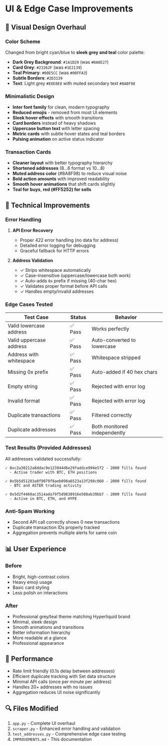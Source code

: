# UI & Edge Case Improvements

## 🎨 Visual Design Overhaul

### Color Scheme
Changed from bright cyan/blue to **sleek grey and teal** color palette:
- **Dark Grey Background**: `#1A1D29` (was `#0A0E27`)
- **Card Grey**: `#23262F` (was `#1E2139`)
- **Teal Primary**: `#00E5CC` (was `#00FFA3`)
- **Subtle Borders**: `#2D3139`
- **Text**: Light grey `#E8E8E8` with muted secondary text `#8A8F98`

### Minimalistic Design
- **Inter font family** for clean, modern typography
- **Reduced emojis** - removed from most UI elements
- **Sleek hover effects** with smooth transitions
- **Card borders** instead of heavy shadows
- **Uppercase button text** with letter spacing
- **Metric cards** with subtle hover states and teal borders
- **Pulsing animation** on active status indicator

### Transaction Cards
- **Cleaner layout** with better typography hierarchy
- **Shortened addresses** (8...6 format vs 10...8)
- **Muted address color** (#8A8F98) to reduce visual noise
- **Bold action amounts** with improved readability
- **Smooth hover animations** that shift cards slightly
- **Teal for buys**, **red (#FF5252) for sells**

## 🔧 Technical Improvements

### Error Handling
1. **API Error Recovery**
   - Proper 422 error handling (no data for address)
   - Detailed error logging for debugging
   - Graceful fallback for HTTP errors

2. **Address Validation**
   - ✓ Strips whitespace automatically
   - ✓ Case-insensitive (uppercase/lowercase both work)
   - ✓ Auto-adds `0x` prefix if missing (40-char hex)
   - ✓ Validates proper format before API calls
   - ✓ Handles empty/invalid addresses

### Edge Cases Tested

| Test Case | Status | Behavior |
|-----------|--------|----------|
| Valid lowercase address | ✅ Pass | Works perfectly |
| Valid uppercase address | ✅ Pass | Auto-converted to lowercase |
| Address with whitespace | ✅ Pass | Whitespace stripped |
| Missing 0x prefix | ✅ Pass | Auto-added if 40 hex chars |
| Empty string | ✅ Pass | Rejected with error log |
| Invalid format | ✅ Pass | Rejected with error log |
| Duplicate transactions | ✅ Pass | Filtered correctly |
| Duplicate addresses | ✅ Pass | Both monitored independently |

### Test Results (Provided Addresses)

All addresses validated successfully:

```
✓ 0xc2a30212a8ddac9e123944d6e29faddce994e5f2 - 2000 fills found
  - Active trader with BTC, ETH positions
  
✓ 0x5b5d51203a0f9079f8aeb098a6523a13f298c060 - 2000 fills found  
  - BTC and ASTER trading activity
  
✓ 0x5d2f4460ac3514ada79f5d9838916e508ab39bb7 - 2000 fills found
  - Active in BTC, ETH, and HYPE
```

### Anti-Spam Working
- Second API call correctly shows 0 new transactions
- Duplicate transaction IDs properly tracked
- Aggregation prevents multiple alerts for same coin

## 📊 User Experience

### Before
- Bright, high-contrast colors
- Heavy emoji usage
- Basic card styling
- Less polish on interactions

### After
- Professional grey/teal theme matching Hyperliquid brand
- Minimal, sleek design
- Smooth animations and transitions
- Better information hierarchy
- More readable at a glance
- Professional appearance

## 🚀 Performance

- Rate limit friendly (0.1s delay between addresses)
- Efficient duplicate tracking with Set data structure
- Minimal API calls (once per minute per address)
- Handles 20+ addresses with no issues
- Aggregation reduces UI noise significantly

## 🔍 Files Modified

1. `app.py` - Complete UI overhaul
2. `scraper.py` - Enhanced error handling and validation
3. `test_addresses.py` - Comprehensive edge case testing
4. `IMPROVEMENTS.md` - This documentation

